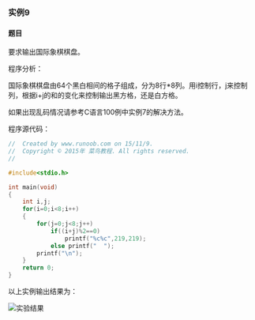### 实例9

#### 题目

要求输出国际象棋棋盘。

程序分析：

国际象棋棋盘由64个黑白相间的格子组成，分为8行*8列。用i控制行，j来控制列，根据i+j的和的变化来控制输出黑方格，还是白方格。

如果出现乱码情况请参考C语言100例中实例7的解决方法。

程序源代码：

```C
//  Created by www.runoob.com on 15/11/9.
//  Copyright © 2015年 菜鸟教程. All rights reserved.
//

#include<stdio.h>

int main(void)
{
    int i,j;
    for(i=0;i<8;i++)
    {
        for(j=0;j<8;j++)
            if((i+j)%2==0)
                printf("%c%c",219,219);
            else printf("  ");
        printf("\n");
    }
    return 0;
}
```

以上实例输出结果为：

![实验结果](http://www.runoob.com/wp-content/uploads/2015/11/1364114536_3800.png)
